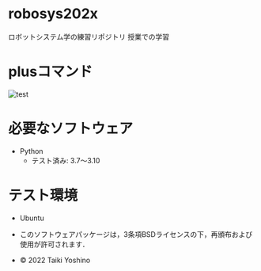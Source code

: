 # robosys202x
ロボットシステム学の練習リポジトリ
授業での学習

# plusコマンド
![test](https://github.com/yoshinotaiki/robosys202x/actions/workflows/test.yml/badge.svg)



# 必要なソフトウェア
* Python
  * テスト済み: 3.7～3.10

# テスト環境
* Ubuntu 

 * このソフトウェアパッケージは，3条項BSDライセンスの下，再頒布および使用が許可されます．
 * © 2022 Taiki Yoshino
